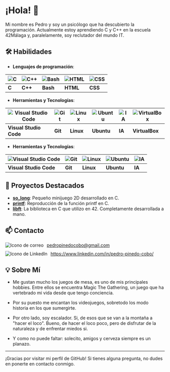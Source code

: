 # ¡Hola! 👋

Mi nombre es Pedro y soy un psicólogo que ha descubierto la programación. Actualmente estoy aprendiendo C y C++ en la escuela 42Málaga y, paralelamente, soy reclutador del mundo IT. 

## 🛠 Habilidades

- **Lenguajes de programación**:

| ![C](https://skillicons.dev/icons?i=c) | ![C++](https://skillicons.dev/icons?i=cpp) | ![Bash](https://skillicons.dev/icons?i=bash) | ![HTML](https://skillicons.dev/icons?i=html) | ![CSS](https://skillicons.dev/icons?i=css) |
| -------------------------------------- | ------------------------------------------ | --------------------------------------------- | -------------------------------------------- | ------------------------------------------ |
| **C**                                  | **C++**                                    | **Bash**                                      | **HTML**                                     | **CSS**                                    |



- **Herramientas y Tecnologías**:

| ![Visual Studio Code](https://skillicons.dev/icons?i=vscode) | ![Git](https://skillicons.dev/icons?i=git) | ![Linux](https://skillicons.dev/icons?i=linux) | ![Ubuntu](https://skillicons.dev/icons?i=ubuntu) | ![IA](https://skillicons.dev/icons?i=ai) | ![VirtualBox](https://skillicons.dev/icons?i=virtualbox) |
| ------------------------------------------------------------ | ----------------------------------------- | --------------------------------------------- | --------------------------------------------- | ----------------------------------------- | -------------------------------------------------------- |
| **Visual Studio Code**                                       | **Git**                                   | **Linux**                                     | **Ubuntu**                                    | **IA**                                    | **VirtualBox**                                            |




- **Herramientas y Tecnologías**:

| ![Visual Studio Code](https://skillicons.dev/icons?i=vscode) | ![Git](https://skillicons.dev/icons?i=git) | ![Linux](https://skillicons.dev/icons?i=linux) | ![Ubuntu](https://skillicons.dev/icons?i=ubuntu) | ![IA](https://skillicons.dev/icons?i=ai) |
| ------------------------------------------------------------ | ----------------------------------------- | --------------------------------------------- | --------------------------------------------- | ----------------------------------------- |
| **Visual Studio Code**                                       | **Git**                                   | **Linux**                                     | **Ubuntu**                                    | **IA**                                    |


## 🚀 Proyectos Destacados

- **[so_long](https://github.com/pepinedo/so_long)**: Pequeño minijuego 2D desarrollado en C.
- **[printf](https://github.com/pepinedo/Printf)**: Reproducción de la función printf en C. 
- **[libft](https://github.com/pepinedo/Libft)**: La biblioteca en C que utilizo en 42. Completamente desarrollada a mano.

## 📫 Contacto

<div style="display: flex; align-items: center; margin-bottom: 10px;">
    <img src="https://skillicons.dev/icons?i=gmail" alt="Icono de correo" style="margin-right: 10px;">
    <a href="mailto:pedropinedocobo@gmail.com">pedropinedocobo@gmail.com</a>
</div>

<div style="display: flex; align-items: center;">
    <img src="https://skillicons.dev/icons?i=linkedin" alt="Icono de LinkedIn" style="margin-right: 10px;">
    <a href="https://www.linkedin.com/in/pedro-pinedo-cobo/">https://www.linkedin.com/in/pedro-pinedo-cobo/</a>
</div>


## 💡 Sobre Mí

- Me gustan mucho los juegos de mesa, es uno de mis principales hobbies. Entre ellos se encuentra Magic The Gathering, un juego que ha vertebrado mi vida desde que tengo conciencia.

- Por su puesto me encantan los videojuegos, sobretodo los modo historia en los que sumergirte.

- Por otro lado, soy escalador. Si, de esos que se van a la montaña a "hacer el loco". Bueno, de hacer el loco poco, pero de disfrutar de la naturaleza y de enfrentar miedos si.

- Y como no puede faltar: solecito, amigos y cerveza siempre es un planazo.


---

¡Gracias por visitar mi perfil de GitHub! Si tienes alguna pregunta, no dudes en ponerte en contacto conmigo.
